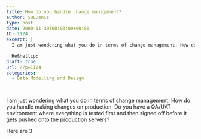 ```yaml
---
title: How do you handle change management?
author: SQLDenis
type: post
date: 2000-11-30T00:00:00+00:00
ID: 1124
excerpt: |
  I am just wondering what you do in terms of change management. How do you handle making changes on production. Do you have a QA/UAT environment where everything is tested first and then signed off before it gets pushed onto the production servers?
  
  He&hellip;
draft: true
url: /?p=1124
categories:
  - Data Modelling and Design

---
```

I am just wondering what you do in terms of change management. How do you handle making changes on production. Do you have a QA/UAT environment where everything is tested first and then signed off before it gets pushed onto the production servers?

Here are 3
